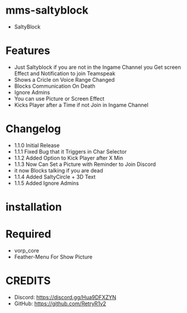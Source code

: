# mms-saltyblock

- SaltyBlock 

# Features
 
- Just Saltyblock if you are not in the Ingame Channel you Get screen Effect and Notification to join Teamspeak
- Shows a Cricle on Voice Range Changed
- Blocks Communication On Death
- Ignore Admins
- You can use Picture or Screen Effect
- Kicks Player after a Time if not Join in Ingame Channel

# Changelog

- 1.1.0 Initial Release
- 1.1.1 Fixed Bug that it Triggers in Char Selector
- 1.1.2 Added Option to Kick Player after X Min
- 1.1.3 Now Can Set a Picture with Reminder to Join Discord
- it now Blocks talking if you are dead
- 1.1.4 Added SaltyCircle + 3D Text
- 1.1.5 Added Ignore Admins

# installation 




# Required

- vorp_core
- Feather-Menu For Show Picture

# CREDITS
- Discord: https://discord.gg/Hua9DFXZYN
- GitHub: https://github.com/RetryR1v2 